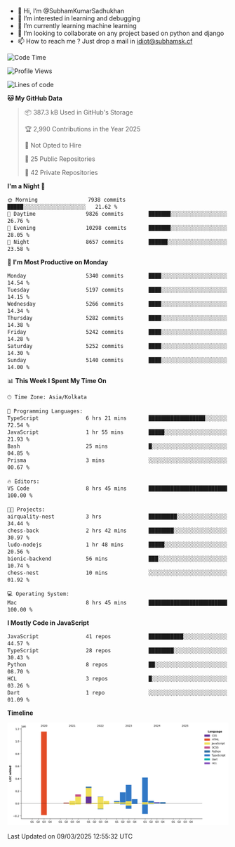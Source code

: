 - 👋 Hi, I’m @SubhamKumarSadhukhan
- 👀 I’m interested in learning and debugging
- 🌱 I’m currently learning machine learning
- 💞️ I’m looking to collaborate on any project based on python and django
- 📫 How to reach me ?
      Just drop a mail in idiot@subhamsk.cf

<!---
SubhamKumarSadhukhan/SubhamKumarSadhukhan is a ✨ special ✨ repository because its `README.md` (this file) appears on your GitHub profile.
You can click the Preview link to take a look at your changes.
--->


<!--START_SECTION:waka-->
![Code Time](http://img.shields.io/badge/Code%20Time-2%2C777%20hrs%2054%20mins-blue)

![Profile Views](http://img.shields.io/badge/Profile%20Views-5-blue)

![Lines of code](https://img.shields.io/badge/From%20Hello%20World%20I%27ve%20Written-2.8%20million%20lines%20of%20code-blue)

**🐱 My GitHub Data** 

> 📦 387.3 kB Used in GitHub's Storage 
 > 
> 🏆 2,990 Contributions in the Year 2025
 > 
> 🚫 Not Opted to Hire
 > 
> 📜 25 Public Repositories 
 > 
> 🔑 42 Private Repositories 
 > 
**I'm a Night 🦉** 

```text
🌞 Morning                7938 commits        █████░░░░░░░░░░░░░░░░░░░░   21.62 % 
🌆 Daytime                9826 commits        ███████░░░░░░░░░░░░░░░░░░   26.76 % 
🌃 Evening                10298 commits       ███████░░░░░░░░░░░░░░░░░░   28.05 % 
🌙 Night                  8657 commits        ██████░░░░░░░░░░░░░░░░░░░   23.58 % 
```
📅 **I'm Most Productive on Monday** 

```text
Monday                   5340 commits        ████░░░░░░░░░░░░░░░░░░░░░   14.54 % 
Tuesday                  5197 commits        ████░░░░░░░░░░░░░░░░░░░░░   14.15 % 
Wednesday                5266 commits        ████░░░░░░░░░░░░░░░░░░░░░   14.34 % 
Thursday                 5282 commits        ████░░░░░░░░░░░░░░░░░░░░░   14.38 % 
Friday                   5242 commits        ████░░░░░░░░░░░░░░░░░░░░░   14.28 % 
Saturday                 5252 commits        ████░░░░░░░░░░░░░░░░░░░░░   14.30 % 
Sunday                   5140 commits        ████░░░░░░░░░░░░░░░░░░░░░   14.00 % 
```


📊 **This Week I Spent My Time On** 

```text
🕑︎ Time Zone: Asia/Kolkata

💬 Programming Languages: 
TypeScript               6 hrs 21 mins       ██████████████████░░░░░░░   72.54 % 
JavaScript               1 hr 55 mins        █████░░░░░░░░░░░░░░░░░░░░   21.93 % 
Bash                     25 mins             █░░░░░░░░░░░░░░░░░░░░░░░░   04.85 % 
Prisma                   3 mins              ░░░░░░░░░░░░░░░░░░░░░░░░░   00.67 % 

🔥 Editors: 
VS Code                  8 hrs 45 mins       █████████████████████████   100.00 % 

🐱‍💻 Projects: 
airquality-nest          3 hrs               █████████░░░░░░░░░░░░░░░░   34.44 % 
chess-back               2 hrs 42 mins       ████████░░░░░░░░░░░░░░░░░   30.97 % 
ludo-nodejs              1 hr 48 mins        █████░░░░░░░░░░░░░░░░░░░░   20.56 % 
bionic-backend           56 mins             ███░░░░░░░░░░░░░░░░░░░░░░   10.74 % 
chess-nest               10 mins             ░░░░░░░░░░░░░░░░░░░░░░░░░   01.92 % 

💻 Operating System: 
Mac                      8 hrs 45 mins       █████████████████████████   100.00 % 
```

**I Mostly Code in JavaScript** 

```text
JavaScript               41 repos            ███████████░░░░░░░░░░░░░░   44.57 % 
TypeScript               28 repos            ████████░░░░░░░░░░░░░░░░░   30.43 % 
Python                   8 repos             ██░░░░░░░░░░░░░░░░░░░░░░░   08.70 % 
HCL                      3 repos             █░░░░░░░░░░░░░░░░░░░░░░░░   03.26 % 
Dart                     1 repo              ░░░░░░░░░░░░░░░░░░░░░░░░░   01.09 % 
```



**Timeline**

![Lines of Code chart](https://raw.githubusercontent.com/SubhamKumarSadhukhan/SubhamKumarSadhukhan/main/assets/bar_graph.png)


 Last Updated on 09/03/2025 12:55:32 UTC
<!--END_SECTION:waka-->
